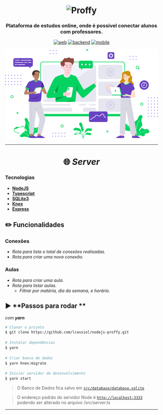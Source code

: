 <!-- VARS -->

[logo-url]: https://camo.githubusercontent.com/74c8681f6d4521903b63e79173a72f0b849243be/68747470733a2f2f692e696d6775722e636f6d2f73356c546465502e706e67
[web-badge]: https://img.shields.io/badge/WEB-6842C2?logo=typescript&logoColor=47248F&label=Proffy&labelColor=6842C2&style=for-the-badge
[backend-badge]: https://img.shields.io/badge/BACKEND-04D361?logo=Node.js&logoColor=03A14A&label=Proffy&labelColor=04D361&style=for-the-badge
[mobile-badge]: https://img.shields.io/badge/MOBILE-494949?logo=react&logoColor=161616&label=Proffy&labelColor=494949&style=for-the-badge

<!-- VARS -->

<div align="center">

# ![Proffy][logo-url]

### Plataforma de estudos online, onde é possivel conectar alunos com professores.
[![web][web-badge]](#desktop_computer-web)
[![backend][backend-badge]](#globe_with_meridians-server)
[![mobile][mobile-badge]](#iphone-mobile)

![](https://raw.githubusercontent.com/lcassiol/reactjs-proffy/d2520a09b3918bf260cc8f44a731f6be24bf55e3/src/assets/images/landing.svg)

</div>

---


<div align="center">

# :globe_with_meridians: _**Server**_

</div>

### Tecnologias 
- [**NodeJS**](https://nodejs.org/) 
- [**Typescript**](https://www.typescriptlang.org/)
- [**SQLite3**](https://sqlite.org/) 
- [**Knex**](http://knexjs.org/)
- [**Express**](http://expressjs.com/)

## :pencil2: Funcionalidades

### Conexões

- _Rota para lista o total de conexões realisadas._
- _Rota para criar uma nova conexão._

### Aulas

- _Rota para criar uma aula._
- _Rota para listar aulas._
  - _Filtrar por matéria, dia da semana, e horário._

## :arrow_forward: **Passos para rodar **

_com **yarn**_

```bash
# Clonar o projeto
$ git clone https://github.com/lcassiol/nodejs-proffy.git

# Instalar dependências
$ yarn

# Criar banco de dados
$ yarn knex:migrate

# Iniciar servidor de desenvolvimento
$ yarn start
```

> O Banco de Dados fica salvo em [`src/database/database.sqlite`](src/database/database.sqlite)

> O endereço padrão do servidor Node é [`http://localhost:3333`](http://localhost:3333) podendo ser alterado no arquivo /src/server.ts

---

